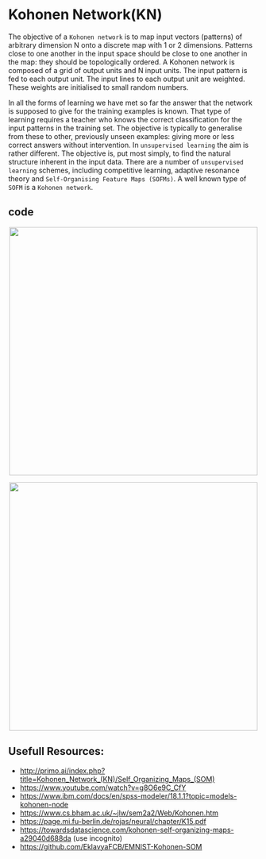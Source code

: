 # Kohonen Network(KN)
The objective of a `Kohonen network` is to map input vectors (patterns) of arbitrary dimension N onto a discrete map with 1 or 2 dimensions. Patterns close to one another in the input space should be close to one another in the map: they should be topologically ordered. A Kohonen network is composed of a grid of output units and N input units. The input pattern is fed to each output unit. The input lines to each output unit are weighted. These weights are initialised to small random numbers.

In all the forms of learning we have met so far the answer that the network is supposed to give for the training examples is known. That type of learning requires a teacher who knows the correct classification for the input patterns in the training set. The objective is typically to generalise from these to other, previously unseen examples: giving more or less correct answers without intervention. In `unsupervised learning` the aim is rather different. The objective is, put most simply, to find the natural structure inherent in the input data. There are a number of `unsupervised learning` schemes, including competitive learning, adaptive resonance theory and `Self-Organising Feature Maps (SOFMs)`. A well known type of `SOFM` is a `Kohonen network`.

## code 
<!-- [`python3 sample_keras.py`](./sample_keras.py)       -->
<!-- [`python3 sample_pytorch.py`](./sample_pytorch.py)   -->
<!-- [`python3 sample_scratch.py`](./sample_scratch.py)   -->

<p align="center">
  <img src="https://miro.medium.com/max/5822/1*F5_SVcLW-9AGkc6vrSwJiw.png"  width="500px">
</p>
<p align="center">
  <img src="https://lh3.googleusercontent.com/proxy/ItNjlbuGrn8lDVOAGyb5rmenYLJpmyr1CGggtatIfUmIQMQd1ajnuf09NibwpxsRS4eZNWqN3-hjl5uHcuCW_vgFnESSPJ5Yg2R_khxaU4QOTfX3"  width="500px">
</p>

## Usefull Resources:
+ http://primo.ai/index.php?title=Kohonen_Network_(KN)/Self_Organizing_Maps_(SOM)
+ https://www.youtube.com/watch?v=g8O6e9C_CfY
+ https://www.ibm.com/docs/en/spss-modeler/18.1.1?topic=models-kohonen-node
+ https://www.cs.bham.ac.uk/~jlw/sem2a2/Web/Kohonen.htm
+ https://page.mi.fu-berlin.de/rojas/neural/chapter/K15.pdf
+ https://towardsdatascience.com/kohonen-self-organizing-maps-a29040d688da (use incognito)
+ https://github.com/EklavyaFCB/EMNIST-Kohonen-SOM